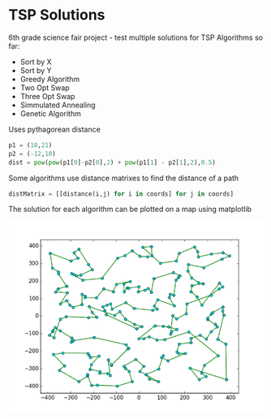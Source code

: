# TSP Solutions
6th grade science fair project - test multiple solutions for TSP
Algorithms so far:
* Sort by X
* Sort by Y
* Greedy Algorithm
* Two Opt Swap
* Three Opt Swap
* Simmulated Annealing
* Genetic Algorithm

Uses pythagorean distance
```python
p1 = (10,21)
p2 = (-12,10)
dist = pow(pow(p1[0]-p2[0],2) + pow(p1[1] - p2[1],2),0.5)
```

Some algorithms use distance matrixes to find the distance of a path
```python
distMatrix = [[distance(i,j) for i in coords] for j in coords]
```

The solution for each algorithm can be plotted on a map using matplotlib

![Simulated Annealing Image](https://github.com/ccaven/TSP_Solutions/blob/master/Simulated_Anneal_pic.png)

